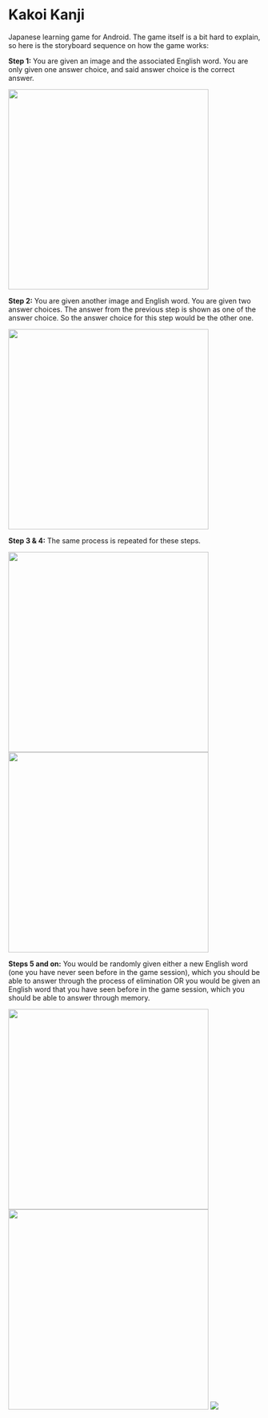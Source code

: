 # Kakoi Kanji
Japanese learning game for Android. The game itself is a bit hard to explain, so here is the storyboard sequence on how the game works:

<p><b>Step 1:</b> You are given an image and the associated English word. You are only given one answer choice, and said answer choice is the correct answer.</p> 
<img src="Screenshots/step1.jpg" width=400>
<p><b>Step 2:</b> You are given another image and English word. You are given two answer choices. The answer from the previous step is shown as one of the answer choice. So the answer choice for this step would be the other one. </p> 
<img src="Screenshots/step2.jpg" width=400>
<p><b>Step 3 & 4:</b> The same process is repeated for these steps.</p> 
<img src="Screenshots/step3.jpg" width=400>
<img src="Screenshots/step4.jpg" width=400>

<p><b>Steps 5 and on:</b> You would be randomly given either a new English word (one you have never seen before in the game session), which you should be able to answer through the process of elimination OR you would be given an English word that you have seen before in the game session, which you should be able to answer through memory.  </p> 
<img src="Screenshots/step5.jpg" width=400>
<img src="Screenshots/step6.jpg" width=400>


<img src="Screenshots/correctmockup.jpg">
